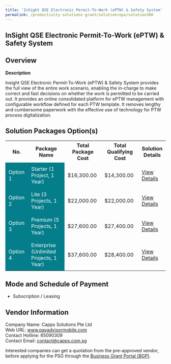 ```yaml
---
title: 'InSight QSE Electronic Permit-To-Work (ePTW) & Safety System'
permalink: /productivity-solutions-grant/solutionrepo/solution366
---
```


## InSight QSE Electronic Permit-To-Work (ePTW) & Safety System

## Overview

**Description**

Insight QSE Electronic Permit-To-Work (ePTW) & Safety System provides the full view of the entire work scenario, enabling the in-charge to make correct and fast decisions on whether the work is permitted to be carried out. It provides an online consolidated platform for ePTW management with configurable workflow defined for each PTW template. It removes lengthy and cumbersome paperwork with the effective use of technology for PTW process digitalization.

## Solution Packages Option(s)

<table>
<tr>
<th><b>No.</b></th>
<th><b>Package Name</b></th>
<th><b>Total Package Cost</b></th>
<th><b>Total Qualifying Cost</b></th>
<th><b>Solution Details</b></th>
</tr>
<tr>
<td style='padding: 10px; background-color: #037E8A; color: #FFFFFF;'>Option 1</td>
<td style='padding: 10px; background-color: #037E8A; color: #FFFFFF;'>Starter (1 Project, 1 Year)</td>
<td style='padding: 10px;'>$16,300.00</td>
<td style='padding: 10px;'>$14,300.00</td>
<td style='padding: 10px;'><a href='/images/psg/Capps_20220201_Desensitised_Annex_3_Part_1.pdf' target='_blank'>View Details</a></td>
</tr>
<tr>
<td style='padding: 10px; background-color: #037E8A; color: #FFFFFF;'>Option 2</td>
<td style='padding: 10px; background-color: #037E8A; color: #FFFFFF;'>Lite (3 Projects, 1 Year)</td>
<td style='padding: 10px;'>$22,000.00</td>
<td style='padding: 10px;'>$22,000.00</td>
<td style='padding: 10px;'><a href='/images/psg/Capps_20220201_Desensitised_Annex_3_Part_2.pdf' target='_blank'>View Details</a></td>
</tr>
<tr>
<td style='padding: 10px; background-color: #037E8A; color: #FFFFFF;'>Option 3</td>
<td style='padding: 10px; background-color: #037E8A; color: #FFFFFF;'>Premium (5 Projects, 1 Year)</td>
<td style='padding: 10px;'>$27,600.00</td>
<td style='padding: 10px;'>$27,400.00</td>
<td style='padding: 10px;'><a href='/images/psg/Capps_20220201_Desensitised_Annex_3_Part_3.pdf' target='_blank'>View Details</a></td>
</tr>
<tr>
<td style='padding: 10px; background-color: #037E8A; color: #FFFFFF;'>Option 4</td>
<td style='padding: 10px; background-color: #037E8A; color: #FFFFFF;'>Enterprise (Unlimited Projects, 1 Year)</td>
<td style='padding: 10px;'>$37,600.00</td>
<td style='padding: 10px;'>$28,400.00</td>
<td style='padding: 10px;'><a href='/images/psg/Capps_20220201_Desensitised_Annex_3_Part_4.pdf' target='_blank'>View Details</a></td>
</tr>
</table>

## Mode and Schedule of Payment

 - Subscription / Leasing

## Vendor Information

 Company Name: Capps Solutions Pte Ltd<br>Web URL: www.payadvisormobile.com <br>Contact Hotline: 65090309 <br>Contact Email: contact@capps.com.sg <br>

Interested companies can get a quotation from the pre-approved vendor, before applying for the PSG through the <a href='https://www.businessgrants.gov.sg/' target='_blank' rel='noopener'>Business Grant Portal (BGP)</a>.

<script src="/jquery/resize-tables.js"></script>
